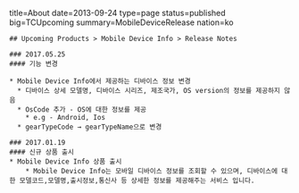 title=About
date=2013-09-24
type=page
status=published
big=TCUpcoming
summary=MobileDeviceRelease
nation=ko
~~~~~~
## Upcoming Products > Mobile Device Info > Release Notes

### 2017.05.25
#### 기능 변경

* Mobile Device Info에서 제공하는 디바이스 정보 변경
  * 디바이스 상세 모델명, 디바이스 시리즈, 제조국가, OS version의 정보를 제공하지 않음
  * OsCode 추가 - OS에 대한 정보를 제공
    * e.g - Android, Ios
  * gearTypeCode → gearTypeName으로 변경

### 2017.01.19
#### 신규 상품 출시
* Mobile Device Info 상품 출시
    * Mobile Device Info는 모바일 디바이스 정보를 조회할 수 있으며, 디바이스에 대한 모델코드,모델명,출시정보,통신사 등 상세한 정보를 제공해주는 서비스 입니다.
